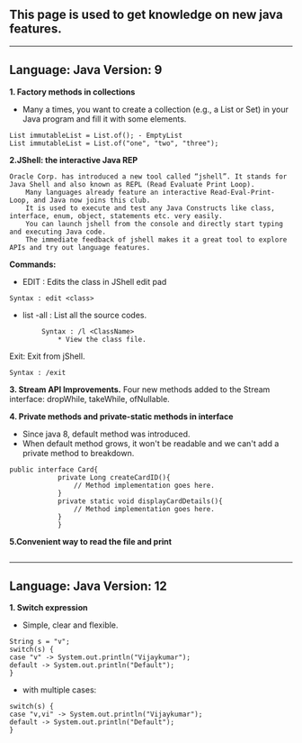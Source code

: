 ## This page is used to get knowledge on new java features. 

---
Language: Java
Version: 9
---

**1. Factory methods in collections**

* Many a times, you want to create a collection (e.g., a List or Set) in your Java program and fill it with some elements.    

```
List immutableList = List.of(); - EmptyList
List immutableList = List.of("one", "two", "three");
```
**2.JShell: the interactive Java REP**

    Oracle Corp. has introduced a new tool called “jshell”. It stands for Java Shell and also known as REPL (Read Evaluate Print Loop). 
		Many languages already feature an interactive Read-Eval-Print-Loop, and Java now joins this club. 
		It is used to execute and test any Java Constructs like class, interface, enum, object, statements etc. very easily. 
		You can launch jshell from the console and directly start typing and executing Java code. 
		The immediate feedback of jshell makes it a great tool to explore APIs and try out language features.

**Commands:**
* EDIT : Edits the class in JShell edit pad
```
Syntax : edit <class>
```
* list -all : List all the source codes.
```
		Syntax : /l <ClassName>
			* View the class file.
```
Exit: Exit from jShell.
```
Syntax : /exit
```

**3. Stream API Improvements.**
		 Four new methods added to the Stream interface: dropWhile, takeWhile, ofNullable.

**4. Private methods and private-static methods in interface**
* Since java 8, default method was introduced. 
* When default method grows, it won't be readable and we can't add a private method to breakdown.

```
public interface Card{
			private Long createCardID(){
				// Method implementation goes here.
			}
			private static void displayCardDetails(){
				// Method implementation goes here.
			}
			}
```
**5.Convenient way to read the file and print**
```new FileInputStream("C:\\Users\\vijaykumar.s\Documents\\Personal\\TechnicalLinks.txt").transferTo(System.out);
```
---
Language: Java
Version: 12
---
**1. Switch expression**
* Simple, clear and flexible.
```
String s = "v";
switch(s) {
case "v" -> System.out.println("Vijaykumar");
default -> System.out.println("Default");
}
```
* with multiple cases:
```
switch(s) {
case "v,vi" -> System.out.println("Vijaykumar");
default -> System.out.println("Default");
}
```
